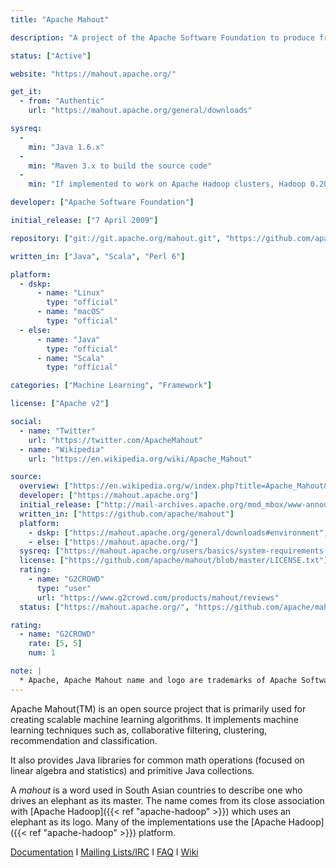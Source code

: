 ```yaml
---
title: "Apache Mahout"

description: "A project of the Apache Software Foundation to produce free implementations of distributed or otherwise scalable machine learning algorithms"

status: ["Active"]

website: "https://mahout.apache.org/"

get_it:
  - from: "Authentic"
    url: "https://mahout.apache.org/general/downloads"

sysreq:
  -
    min: "Java 1.6.x"
  -
    min: "Maven 3.x to build the source code"
  -
    min: "If implemented to work on Apache Hadoop clusters, Hadoop 0.20.0"

developer: ["Apache Software Foundation"]

initial_release: ["7 April 2009"]

repository: ["git://git.apache.org/mahout.git", "https://github.com/apache/mahout"]

written_in: ["Java", "Scala", "Perl 6"]

platform:
  - dskp:
      - name: "Linux"
        type: "official"
      - name: "macOS"
        type: "official"
  - else:
      - name: "Java"
        type: "official"
      - name: "Scala"
        type: "official"

categories: ["Machine Learning", "Framework"]

license: ["Apache v2"]

social:
  - name: "Twitter"
    url: "https://twitter.com/ApacheMahout"
  - name: "Wikipedia"
    url: "https://en.wikipedia.org/wiki/Apache_Mahout"

source:
  overview: ["https://en.wikipedia.org/w/index.php?title=Apache_Mahout&oldid=877076538", "https://www.tutorialspoint.com/mahout/mahout_introduction.htm"]
  developer: ["https://mahout.apache.org"]
  initial_release: ["http://mail-archives.apache.org/mod_mbox/www-announce/200904.mbox/%3C7EDF8CB8-388C-4A44-974E-6977E7AEB396@apache.org%3E"]
  written_in: ["https://github.com/apache/mahout"]
  platform:
    - dskp: ["https://mahout.apache.org/general/downloads#environment", "https://github.com/apache/mahout#setting-up-your-environment"]
    - else: ["https://mahout.apache.org/"]
  sysreq: ["https://mahout.apache.org/users/basics/system-requirements.html"]
  license: ["https://github.com/apache/mahout/blob/master/LICENSE.txt"]
  rating:
    - name: "G2CROWD"
      type: "user"
      url: "https://www.g2crowd.com/products/mahout/reviews"
  status: ["https://mahout.apache.org/", "https://github.com/apache/mahout/graphs/contributors"]

rating:
  - name: "G2CROWD"
    rate: [5, 5]
    num: 1

note: |
  * Apache, Apache Mahout name and logo are trademarks of Apache Software Foundation.
---
```

  Apache Mahout(TM) is an open source project that is primarily used for creating scalable machine learning algorithms. It implements machine learning techniques such as, collaborative filtering, clustering, recommendation and classification.
  
  It also provides Java libraries for common math operations (focused on linear algebra and statistics) and primitive Java collections.
  
  A *mahout* is a word used in South Asian countries to describe one who drives an elephant as its master. The name comes from its close association with [Apache Hadoop]({{< ref "apache-hadoop" >}}) which uses an elephant as its logo. Many of the implementations use the [Apache Hadoop]({{< ref "apache-hadoop" >}}) platform.
  
  [Documentation](https://mahout.apache.org/docs/latest/index.html) I [Mailing Lists/IRC](https://mahout.apache.org/general/mailing-lists) I [FAQ](https://mahout.apache.org/general/faq.html) I [Wiki](https://mahout.apache.org/general/mahout-wiki.html)

